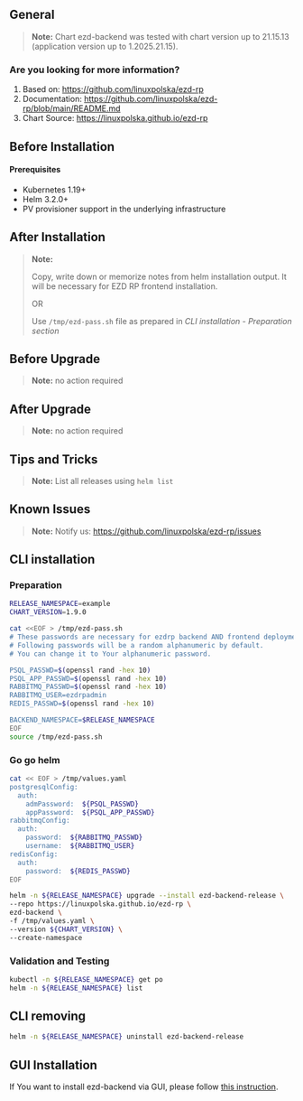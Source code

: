 ## General

> **Note:**
> Chart ezd-backend was tested with chart version up to 21.15.13 (application version up to 1.2025.21.15).

### Are you looking for more information?

1. Based on: https://github.com/linuxpolska/ezd-rp
2. Documentation: https://github.com/linuxpolska/ezd-rp/blob/main/README.md
3. Chart Source: https://linuxpolska.github.io/ezd-rp


## Before Installation

#### Prerequisites

- Kubernetes 1.19+
- Helm 3.2.0+
- PV provisioner support in the underlying infrastructure

## After Installation

> **Note:**
>
> Copy, write down or memorize notes from helm installation output. It will be necessary for EZD RP frontend installation.
>
> OR
>
> Use `/tmp/ezd-pass.sh` file as prepared in *CLI installation - Preparation section*

## Before Upgrade

> **Note:**
> no action required

## After Upgrade

> **Note:**
> no action required


## Tips and Tricks

> **Note:**
> List all releases using `helm list`

## Known Issues

> **Note:**
> Notify us: https://github.com/linuxpolska/ezd-rp/issues

## CLI installation

### Preparation

```bash
RELEASE_NAMESPACE=example
CHART_VERSION=1.9.0

cat <<EOF > /tmp/ezd-pass.sh
# These passwords are necessary for ezdrp backend AND frontend deployments.
# Following passwords will be a random alphanumeric by default.
# You can change it to Your alphanumeric password.

PSQL_PASSWD=$(openssl rand -hex 10)
PSQL_APP_PASSWD=$(openssl rand -hex 10)
RABBITMQ_PASSWD=$(openssl rand -hex 10)
RABBITMQ_USER=ezdrpadmin
REDIS_PASSWD=$(openssl rand -hex 10)

BACKEND_NAMESPACE=$RELEASE_NAMESPACE
EOF
source /tmp/ezd-pass.sh
```

### Go go helm

```bash
cat << EOF > /tmp/values.yaml
postgresqlConfig:
  auth:
    admPassword:  ${PSQL_PASSWD}
    appPassword:  ${PSQL_APP_PASSWD}
rabbitmqConfig:
  auth:
    password:  ${RABBITMQ_PASSWD}
    username:  ${RABBITMQ_USER}
redisConfig:
  auth:
    password:  ${REDIS_PASSWD}
EOF

helm -n ${RELEASE_NAMESPACE} upgrade --install ezd-backend-release \
--repo https://linuxpolska.github.io/ezd-rp \
ezd-backend \
-f /tmp/values.yaml \
--version ${CHART_VERSION} \
--create-namespace
```

### Validation and Testing

```bash
kubectl -n ${RELEASE_NAMESPACE} get po
helm -n ${RELEASE_NAMESPACE} list
```

## CLI removing

```bash
helm -n ${RELEASE_NAMESPACE} uninstall ezd-backend-release
```

## GUI Installation
If You want to install ezd-backend via GUI, please follow [this instruction](https://github.com/linuxpolska/ezd-rp/blob/main/INSTALL_VIA_GUI.md).
